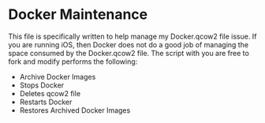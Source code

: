 # Docker Maintenance
This file is specifically written to help manage my Docker.qcow2 file issue. If you are running iOS, then Docker
does not do a good job of managing the space consumed by the Docker.qcow2 file. The script with you are free to 
fork and modify performs the following:

 * Archive Docker Images
 * Stops Docker
 * Deletes qcow2 file
 * Restarts Docker
 * Restores Archived Docker Images
